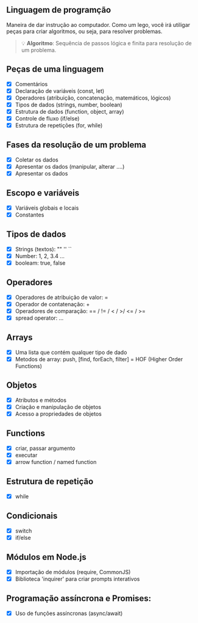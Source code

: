 
## Linguagem de programção

Maneira de dar instrução ao computador.
Como um lego, você irá utiligar peças para criar algoritmos, ou seja, para resolver problemas.

> 💡 **Algoritmo**: Sequência de passos lógica e finita para resolução de um problema.

## Peças de uma linguagem

- [x] Comentários
- [x] Declaração de variáveis (const, let)
- [x] Operadores (atribuição, concatenação, matemáticos, lógicos)
- [x] Tipos de dados (strings, number, boolean)
- [x] Estrutura de dados (function, object, array)
- [x] Controle de fluxo (if/else)
- [x] Estrutura de repetições (for, while)

## Fases da resolução de um problema

- [x] Coletar os dados
- [x] Apresentar os dados (manipular, alterar ....)
- [x] Apresentar os dados

## Escopo e variáveis

- [x] Variáveis globais e locais
- [x] Constantes

## Tipos de dados

- [x] Strings (textos): "" '' ``
- [x] Number: 1, 2, 3.4 ...
- [x] booleam: true, false

## Operadores

- [x] Operadores de atribuição de valor: =
- [x] Operador de contatenação: +
- [x] Operadores de comparação: == / != / < / >/ <= / >=
- [x] spread operator: ...

## Arrays

- [x] Uma lista que contém qualquer tipo de dado
- [x] Metodos de array: push, [find, forEach, filter] = HOF (Higher Order Functions)

## Objetos

- [x] Atributos e métodos
- [x] Criação e manipulação de objetos
- [x] Acesso a propriedades de objetos

## Functions

- [x] criar, passar argumento
- [x] executar
- [x] arrow function / named function

## Estrutura de repetição

- [x] while

## Condicionais

- [x] switch
- [x] if/else

## Módulos em Node.js

- [x] Importação de módulos (require, CommonJS)
- [x] Biblioteca 'inquirer' para criar prompts interativos

## Programação assíncrona e Promises:

- [x] Uso de funções assíncronas (async/await)